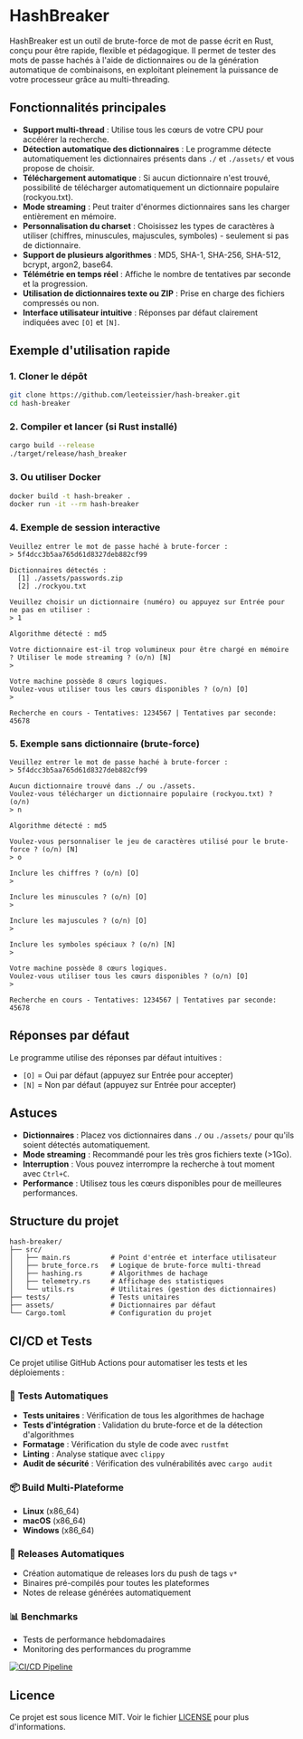 # HashBreaker

HashBreaker est un outil de brute-force de mot de passe écrit en Rust, conçu pour être rapide, flexible et pédagogique. Il permet de tester des mots de passe hachés à l'aide de dictionnaires ou de la génération automatique de combinaisons, en exploitant pleinement la puissance de votre processeur grâce au multi-threading.

## Fonctionnalités principales

- **Support multi-thread** : Utilise tous les cœurs de votre CPU pour accélérer la recherche.
- **Détection automatique des dictionnaires** : Le programme détecte automatiquement les dictionnaires présents dans `./` et `./assets/` et vous propose de choisir.
- **Téléchargement automatique** : Si aucun dictionnaire n'est trouvé, possibilité de télécharger automatiquement un dictionnaire populaire (rockyou.txt).
- **Mode streaming** : Peut traiter d'énormes dictionnaires sans les charger entièrement en mémoire.
- **Personnalisation du charset** : Choisissez les types de caractères à utiliser (chiffres, minuscules, majuscules, symboles) - seulement si pas de dictionnaire.
- **Support de plusieurs algorithmes** : MD5, SHA-1, SHA-256, SHA-512, bcrypt, argon2, base64.
- **Télémétrie en temps réel** : Affiche le nombre de tentatives par seconde et la progression.
- **Utilisation de dictionnaires texte ou ZIP** : Prise en charge des fichiers compressés ou non.
- **Interface utilisateur intuitive** : Réponses par défaut clairement indiquées avec `[O]` et `[N]`.

## Exemple d'utilisation rapide

### 1. Cloner le dépôt

```bash
git clone https://github.com/leoteissier/hash-breaker.git
cd hash-breaker
```

### 2. Compiler et lancer (si Rust installé)

```bash
cargo build --release
./target/release/hash_breaker
```

### 3. Ou utiliser Docker

```bash
docker build -t hash-breaker .
docker run -it --rm hash-breaker
```

### 4. Exemple de session interactive

```
Veuillez entrer le mot de passe haché à brute-forcer :
> 5f4dcc3b5aa765d61d8327deb882cf99

Dictionnaires détectés :
  [1] ./assets/passwords.zip
  [2] ./rockyou.txt

Veuillez choisir un dictionnaire (numéro) ou appuyez sur Entrée pour ne pas en utiliser :
> 1

Algorithme détecté : md5

Votre dictionnaire est-il trop volumineux pour être chargé en mémoire ? Utiliser le mode streaming ? (o/n) [N]
>

Votre machine possède 8 cœurs logiques.
Voulez-vous utiliser tous les cœurs disponibles ? (o/n) [O]
>

Recherche en cours - Tentatives: 1234567 | Tentatives par seconde: 45678
```

### 5. Exemple sans dictionnaire (brute-force)

```
Veuillez entrer le mot de passe haché à brute-forcer :
> 5f4dcc3b5aa765d61d8327deb882cf99

Aucun dictionnaire trouvé dans ./ ou ./assets.
Voulez-vous télécharger un dictionnaire populaire (rockyou.txt) ? (o/n)
> n

Algorithme détecté : md5

Voulez-vous personnaliser le jeu de caractères utilisé pour le brute-force ? (o/n) [N]
> o

Inclure les chiffres ? (o/n) [O]
>

Inclure les minuscules ? (o/n) [O]
>

Inclure les majuscules ? (o/n) [O]
>

Inclure les symboles spéciaux ? (o/n) [N]
>

Votre machine possède 8 cœurs logiques.
Voulez-vous utiliser tous les cœurs disponibles ? (o/n) [O]
>

Recherche en cours - Tentatives: 1234567 | Tentatives par seconde: 45678
```

## Réponses par défaut

Le programme utilise des réponses par défaut intuitives :

- `[O]` = Oui par défaut (appuyez sur Entrée pour accepter)
- `[N]` = Non par défaut (appuyez sur Entrée pour accepter)

## Astuces

- **Dictionnaires** : Placez vos dictionnaires dans `./` ou `./assets/` pour qu'ils soient détectés automatiquement.
- **Mode streaming** : Recommandé pour les très gros fichiers texte (>1Go).
- **Interruption** : Vous pouvez interrompre la recherche à tout moment avec `Ctrl+C`.
- **Performance** : Utilisez tous les cœurs disponibles pour de meilleures performances.

## Structure du projet

```
hash-breaker/
├── src/
│   ├── main.rs          # Point d'entrée et interface utilisateur
│   ├── brute_force.rs   # Logique de brute-force multi-thread
│   ├── hashing.rs       # Algorithmes de hachage
│   ├── telemetry.rs     # Affichage des statistiques
│   └── utils.rs         # Utilitaires (gestion des dictionnaires)
├── tests/               # Tests unitaires
├── assets/              # Dictionnaires par défaut
└── Cargo.toml           # Configuration du projet
```

## CI/CD et Tests

Ce projet utilise GitHub Actions pour automatiser les tests et les déploiements :

### 🚀 **Tests Automatiques**

- **Tests unitaires** : Vérification de tous les algorithmes de hachage
- **Tests d'intégration** : Validation du brute-force et de la détection d'algorithmes
- **Formatage** : Vérification du style de code avec `rustfmt`
- **Linting** : Analyse statique avec `clippy`
- **Audit de sécurité** : Vérification des vulnérabilités avec `cargo audit`

### 📦 **Build Multi-Plateforme**

- **Linux** (x86_64)
- **macOS** (x86_64)
- **Windows** (x86_64)

### 🎯 **Releases Automatiques**

- Création automatique de releases lors du push de tags `v*`
- Binaires pré-compilés pour toutes les plateformes
- Notes de release générées automatiquement

### 📊 **Benchmarks**

- Tests de performance hebdomadaires
- Monitoring des performances du programme

[![CI/CD Pipeline](https://github.com/leoteissier/hash-breaker/workflows/CI/badge.svg)](https://github.com/leoteissier/hash-breaker/actions)

## Licence

Ce projet est sous licence MIT. Voir le fichier [LICENSE](LICENSE) pour plus d'informations.
